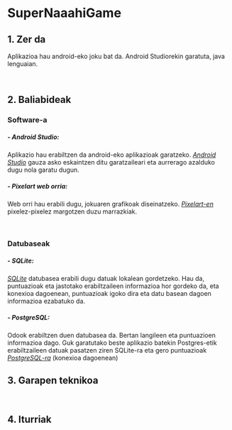 # SuperNaaahiGame

## 1. Zer da

Aplikazioa hau android-eko joku bat da. Android Studiorekin garatuta, java lenguaian.

<br/>

## 2. Baliabideak

### Software-a 

##### - Android Studio: 
Aplikazio hau erabiltzen da android-eko aplikazioak garatzeko. *[Android Studio](https://www.sqlite.org/index.html)* gauza asko eskaintzen ditu garatzaileari eta aurrerago azalduko dugu nola garatu dugun.

##### - Pixelart web orria: 
Web orri hau erabili dugu, jokuaren grafikoak diseinatzeko. *[Pixelart-en](https://www.pixilart.com/)* pixelez-pixelez margotzen duzu marrazkiak.

<br/>

### Datubaseak
##### - SQLite: 
*[SQLite](https://www.sqlite.org/index.html)* datubasea erabili dugu datuak lokalean gordetzeko. Hau da, puntuazioak eta jastotako erabiltzaileen informazioa hor gordeko da, eta konexioa dagoenean, puntuazioak igoko dira eta datu basean dagoen informazioa ezabatuko da.

##### - PostgreSQL: 
Odook erabiltzen duen datubasea da. Bertan langileen eta puntuazioen informazioa dago. Guk garatutako beste aplikazio batekin Postgres-etik erabiltzaileen datuak pasatzen ziren SQLite-ra eta gero puntuazioak *[PostgreSQL-ra](https://www.postgresql.org/)* (konexioa dagoenean)

## 3. Garapen teknikoa

<br/>

## 4. Iturriak
